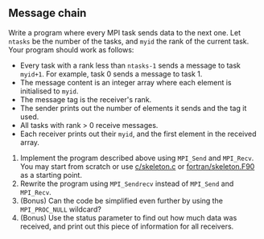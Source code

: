 ## Message chain

Write a program where every MPI task sends data to the next one.
Let `ntasks` be the number of the tasks, and `myid` the rank of the
current task. Your program should work as follows:

- Every task with a rank less than `ntasks-1` sends a message to task
  `myid+1`. For example, task 0 sends a message to task 1.
- The message content is an integer array where each element is initialised to
  `myid`.
- The message tag is the receiver's rank.
- The sender prints out the number of elements it sends and the tag it used.
- All tasks with rank > 0 receive messages.
- Each receiver prints out their `myid`, and the first element in the
  received array.

1. Implement the program described above using `MPI_Send` and `MPI_Recv`. You
   may start from scratch or use [c/skeleton.c](c/skeleton.c) or
   [fortran/skeleton.F90](fortran/skeleton.F90) as a starting point.
2. Rewrite the program using `MPI_Sendrecv` instead of `MPI_Send` and
   `MPI_Recv`.
3. (Bonus) Can the code be simplified even further by using the
   `MPI_PROC_NULL` wildcard?
4. (Bonus) Use the status parameter to find out how much data was received,
   and print out this piece of information for all receivers.
